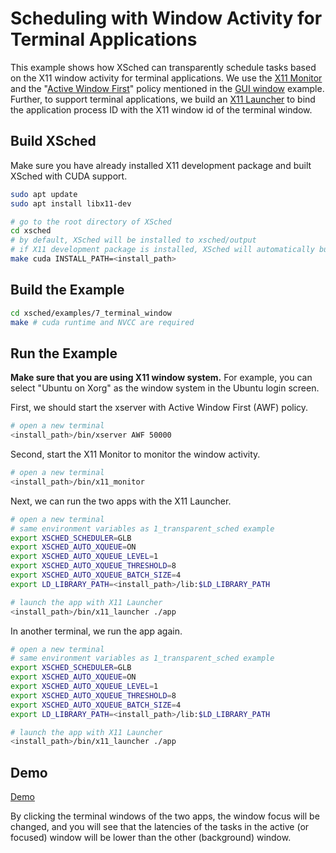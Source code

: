 # Scheduling with Window Activity for Terminal Applications

This example shows how XSched can transparently schedule tasks based on the X11 window activity for terminal applications.
We use the [X11 Monitor](../../service/tools/x11_monitor) and the "[Active Window First](../../sched/src/policy/awf.cpp)" policy mentioned in the [GUI window](../6_gui_window) example.
Further, to support terminal applications, we build an [X11 Launcher](../../service/tools/x11_launcher) to bind the application process ID with the X11 window id of the terminal window.

## Build XSched

Make sure you have already installed X11 development package and built XSched with CUDA support.

```bash
sudo apt update
sudo apt install libx11-dev

# go to the root directory of XSched
cd xsched
# by default, XSched will be installed to xsched/output
# if X11 development package is installed, XSched will automatically build the X11 Monitor and X11 Launcher
make cuda INSTALL_PATH=<install_path>
```

## Build the Example

```bash
cd xsched/examples/7_terminal_window
make # cuda runtime and NVCC are required
```

## Run the Example

**Make sure that you are using X11 window system.** For example, you can select "Ubuntu on Xorg" as the window system in the Ubuntu login screen.

First, we should start the xserver with Active Window First (AWF) policy.

```bash
# open a new terminal
<install_path>/bin/xserver AWF 50000
```

Second, start the X11 Monitor to monitor the window activity.

```bash
# open a new terminal
<install_path>/bin/x11_monitor
```

Next, we can run the two apps with the X11 Launcher.

```bash
# open a new terminal
# same environment variables as 1_transparent_sched example
export XSCHED_SCHEDULER=GLB
export XSCHED_AUTO_XQUEUE=ON
export XSCHED_AUTO_XQUEUE_LEVEL=1
export XSCHED_AUTO_XQUEUE_THRESHOLD=8
export XSCHED_AUTO_XQUEUE_BATCH_SIZE=4
export LD_LIBRARY_PATH=<install_path>/lib:$LD_LIBRARY_PATH

# launch the app with X11 Launcher
<install_path>/bin/x11_launcher ./app
```

In another terminal, we run the app again.

```bash
# open a new terminal
# same environment variables as 1_transparent_sched example
export XSCHED_SCHEDULER=GLB
export XSCHED_AUTO_XQUEUE=ON
export XSCHED_AUTO_XQUEUE_LEVEL=1
export XSCHED_AUTO_XQUEUE_THRESHOLD=8
export XSCHED_AUTO_XQUEUE_BATCH_SIZE=4
export LD_LIBRARY_PATH=<install_path>/lib:$LD_LIBRARY_PATH

# launch the app with X11 Launcher
<install_path>/bin/x11_launcher ./app
```

## Demo

[Demo](https://github.com/user-attachments/assets/a0a23e9d-435e-40ad-a86b-5662f21d563b)

By clicking the terminal windows of the two apps, the window focus will be changed, and you will see that the latencies of the tasks in the active (or focused) window will be lower than the other (background) window.
